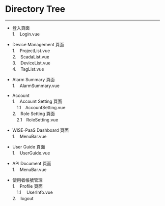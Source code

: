 # Directory Tree

---

* 登入頁面  
  1.　Login.vue

* Device Management 頁面  
  1.　ProjectList.vue  
  2.　ScadaList.vue  
  3.　DeviceList.vue  
  4.　TagList.vue

* Alarm Summary 頁面  
  1.　AlarmSummary.vue

* Account  
  1.　Account Setting 頁面  
  　1.1　AccountSetting.vue  
  2.　Role Setting 頁面  
  　2.1　RoleSetting.vue  

* WISE-PaaS Dashboard 頁面  
  1.　MenuBar.vue    

* User Guide 頁面  
  1.　UserGuide.vue    

* API Document 頁面  
  1.　MenuBar.vue    

* 使用者帳號管理  
  1.　Profile 頁面  
  　1.1　 UserInfo.vue  
  2.　logout   



